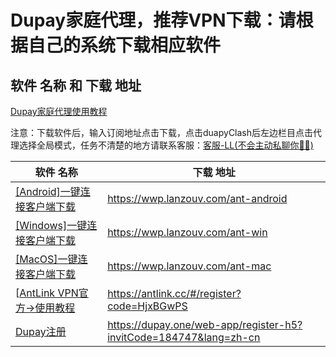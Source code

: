 # Dupay家庭代理，推荐VPN下载：请根据自己的系统下载相应软件

## 软件 名称 和 下载 地址

[Dupay家庭代理使用教程](https://telegra.ph/%E6%B5%8B%E8%AF%95%E7%89%88Dupay%E5%AE%B6%E5%BA%AD%E4%BB%A3%E7%90%86-05-28)

注意：下载软件后，输入订阅地址点击下载，点击duapyClash后左边栏目点击代理选择全局模式，任务不清楚的地方请联系客服：[客服-LL(不会主动私聊你🙅‍♂️)](https://t.me/DupayLL)

| 软件 名称                                                                                                                                                           | 下载 地址                                         |
| --------------------------------------------------------------------------------------------------------------------------------------------------------------------------------- | ------------------------------------------------ |
| [[Android]一键连接客户端下载](https://wwp.lanzouv.com/ant-android)                                                                                                                      | <https://wwp.lanzouv.com/ant-android>
| [[Windows]一键连接客户端下载](https://wwp.lanzouv.com/ant-win)                                                                                                                           | <https://wwp.lanzouv.com/ant-win>                       |
| [[MacOS]一键连接客户端下载](https://wwp.lanzouv.com/ant-mac)                                                                                                                                      | <https://wwp.lanzouv.com/ant-mac>                |
| [[AntLink VPN官方->使用教程](https://antlink.cc/#/register?code=HjxBGwPS)                                                                                                                                                        | <https://antlink.cc/#/register?code=HjxBGwPS>                     |
| [Dupay注册](https://dupay.one/web-app/register-h5?invitCode=184747&lang=zh-cn)                                                                                                                                          | <https://dupay.one/web-app/register-h5?invitCode=184747&lang=zh-cn>               |
